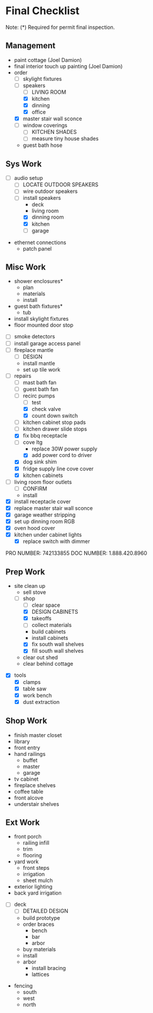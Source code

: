 # Final Checklist

Note: (*) Required for permit final inspection.

## Management

- paint cottage (Joel Damion)
- final interior touch up painting (Joel Damion)
- order
  - [ ] skylight fixtures
  - [ ] speakers
    - [ ] LIVING ROOM
    - [x] kitchen
    - [x] dinning
    - [x] office
  - [x] master stair wall sconce
  - [ ] window coverings
    - [ ] KITCHEN SHADES
    - [ ] measure tiny house shades
  - guest bath hose

## Sys Work

- [ ] audio setup
  - [ ] LOCATE OUTDOOR SPEAKERS
  - [ ] wire outdoor speakers
  - [ ] install speakers
    - deck
    - living room
    - [x] dinning room
    - [x] kitchen
    - [ ] garage
- ethernet connections
  - patch panel

## Misc Work

- shower enclosures*
  - plan
  - materials
  - install
- guest bath fixtures*
  - tub
- install skylight fixtures
- floor mounted door stop
- [ ] smoke detectors
- [ ] install garage access panel
- [ ] fireplace mantle
  - [ ] DESIGN
  - install mantle
  - set up tile work
- [ ] repairs
  - [ ] mast bath fan
  - [ ] guest bath fan
  - [ ] recirc pumps
    - [ ] test
    - [x] check valve
    - [x] count down switch
  - [ ] kitchen cabinet stop pads
  - [ ] kitchen drawer slide stops
  - [x] fix bbq receptacle
  - [ ] cove ltg
    - replace 30W power supply
    - [x] add power cord to driver
  - [x] dog sink shim
  - [x] fridge supply line cove cover
  - [x] kitchen cabinets
- [ ] living room floor outlets
  - [ ] CONFIRM
  - install
- [x] install receptacle cover
- [x] replace master stair wall sconce
- [x] garage weather stripping
- [x] set up dinning room RGB
- [x] oven hood cover
- [x] kitchen under cabinet lights
  - [x] replace switch with dimmer

PRO NUMBER: 742133855
DOC NUMBER: 1.888.420.8960

## Prep Work

- site clean up
  - sell stove
  - [ ] shop
    - [ ] clear space
    - [x] DESIGN CABINETS
    - [x] takeoffs
    - [ ] collect materials
    - build cabinets
    - install cabinets
    - [x] fix south wall shelves
    - [x] fill south wall shelves
  - clear out shed
  - clear behind cottage
- [x] tools
  - [x] clamps
  - [x] table saw
  - [x] work bench
  - [x] dust extraction

## Shop Work

- finish master closet
- library
- front entry
- hand railings
  - buffet
  - master
  - garage
- tv cabinet
- fireplace shelves
- coffee table
- front alcove
- understair shelves

## Ext Work

- front porch 
  - railing infill
  - trim
  - flooring
- yard work
  - front steps
  - irrigation
  - sheet mulch
- exterior lighting
- back yard irrigation
- [ ] deck
  - [ ] DETAILED DESIGN
  - build prototype
  - order braces
    - bench
    - bar
    - arbor
  - buy materials
  - install
  - arbor
    - install bracing
    - lattices
- fencing
  - south
  - west
  - north



